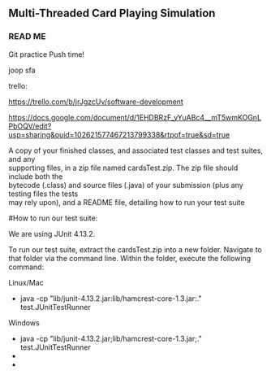 ## Multi-Threaded Card Playing Simulation
### READ ME

Git practice
Push time!

joop
sfa

trello:

https://trello.com/b/jrJgzcUv/software-development

https://docs.google.com/document/d/1EHDBRzF_yYuABc4__mT5wmKOGnLPbOQV/edit?usp=sharing&ouid=102621577467213799338&rtpof=true&sd=true


A copy	 of	 your	 finished	 classes,	 and	 associated	 test	 classes	 and	 test	 suites,	 and	 any	
supporting	files,	in	a	zip file	named	cardsTest.zip.	The	zip file	should	include	both the	
bytecode	(.class)	and	source	files	(.java)	of	your	submission	(plus	any	testing	files	the	tests	
may	rely	upon),	and	a	README	file,	detailing	how	to	run	your test	suite


#How to run our test suite:

We are using JUnit 4.13.2.

To run our test suite, extract the cardsTest.zip into a new folder. Navigate to that folder via the command line. Within the folder, execute the following command:

Linux/Mac
- java -cp "lib/junit-4.13.2.jar:lib/hamcrest-core-1.3.jar:." test.JUnitTestRunner 

Windows
- java -cp "lib/junit-4.13.2.jar;lib/hamcrest-core-1.3.jar;." test.JUnitTestRunner
- 
- 